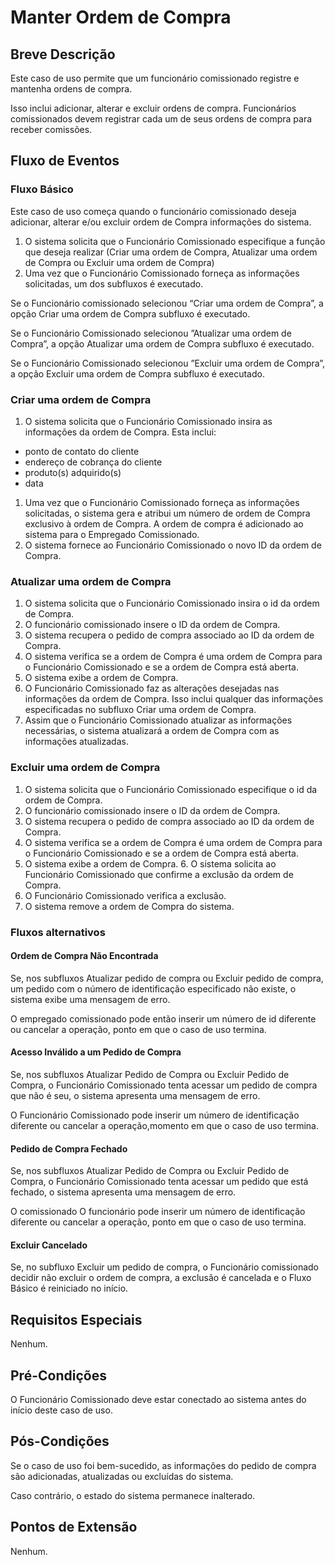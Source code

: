 # Manter Ordem de Compra
## Breve Descrição
Este caso de uso permite que um funcionário comissionado registre e mantenha ordens de compra. 

Isso inclui adicionar, alterar e excluir ordens de compra. 
Funcionários comissionados devem registrar cada um de seus ordens de compra para receber comissões.
## Fluxo de Eventos
### Fluxo Básico
Este caso de uso começa quando o funcionário comissionado deseja adicionar, alterar e/ou excluir ordem de Compra informações do sistema.
1. O sistema solicita que o Funcionário Comissionado especifique a função que deseja
realizar (Criar uma ordem de Compra, Atualizar uma ordem de Compra ou Excluir uma ordem de Compra)
1. Uma vez que o Funcionário Comissionado forneça as informações solicitadas, um dos subfluxos é executado.

Se o Funcionário comissionado selecionou “Criar uma ordem de Compra”, a opção Criar uma ordem de Compra subfluxo é executado.

Se o Funcionário Comissionado selecionou ”Atualizar uma ordem de Compra”, a opção Atualizar uma ordem de Compra subfluxo é executado.

Se o Funcionário Comissionado selecionou ”Excluir uma ordem de Compra”, a opção Excluir uma ordem de Compra subfluxo é executado.

### Criar uma ordem de Compra
1. O sistema solicita que o Funcionário Comissionado insira as informações da ordem de Compra. Esta inclui:

- ponto de contato do cliente
- endereço de cobrança do cliente
- produto(s) adquirido(s)
- data

1. Uma vez que o Funcionário Comissionado forneça as informações solicitadas, o sistema gera e atribui um número de ordem de Compra exclusivo à ordem de Compra.
A ordem de compra é adicionado ao sistema para o Empregado Comissionado.
1. O sistema fornece ao Funcionário Comissionado o novo ID da ordem de Compra.
### Atualizar uma ordem de Compra
1. O sistema solicita que o Funcionário Comissionado insira o id da ordem de Compra.
2. O funcionário comissionado insere o ID da ordem de Compra.
3. O sistema recupera o pedido de compra associado ao ID da ordem de Compra.
4. O sistema verifica se a ordem de Compra é uma ordem de Compra para o Funcionário Comissionado e se a ordem de Compra está aberta.
5. O sistema exibe a ordem de Compra.
6. O Funcionário Comissionado faz as alterações desejadas nas informações da ordem de Compra. Isso inclui qualquer das informações especificadas no subfluxo Criar uma ordem de Compra.
1. Assim que o Funcionário Comissionado atualizar as informações necessárias, o sistema atualizará a ordem de Compra com as informações atualizadas.
###  Excluir uma ordem de Compra
1. O sistema solicita que o Funcionário Comissionado especifique o id da ordem de
Compra.
1. O funcionário comissionado insere o ID da ordem de Compra.
1. O sistema recupera o pedido de compra associado ao ID da ordem de Compra.
1. O sistema verifica se a ordem de Compra é uma ordem de Compra para o Funcionário Comissionado e se a ordem de Compra está aberta.
1. O sistema exibe a ordem de Compra. 6. O sistema solicita ao Funcionário Comissionado que confirme a exclusão da ordem de Compra. 
1. O Funcionário Comissionado
verifica a exclusão. 
1. O sistema remove a ordem de Compra do sistema.
### Fluxos alternativos
#### **Ordem de Compra Não Encontrada**
Se, nos subfluxos Atualizar pedido de compra ou Excluir pedido de compra, um pedido com o número de identificação especificado não existe, o sistema exibe uma mensagem de erro. 

O empregado comissionado pode então inserir um número de id diferente ou cancelar a operação, ponto em que o caso de uso termina.

#### **Acesso Inválido a um Pedido de Compra**
Se, nos subfluxos Atualizar Pedido de Compra ou Excluir Pedido de Compra, o Funcionário Comissionado tenta acessar um pedido de compra que não é seu, o sistema apresenta uma mensagem de erro. 

O Funcionário Comissionado pode inserir um
número de identificação diferente ou cancelar a operação,momento em que o caso de uso termina.

#### **Pedido de Compra Fechado**
Se, nos subfluxos Atualizar Pedido de Compra ou Excluir Pedido de Compra, o Funcionário Comissionado tenta acessar um pedido que está fechado, o sistema apresenta
uma mensagem de erro. 

O comissionado O funcionário pode inserir um número de
identificação diferente ou cancelar a operação, ponto em que o caso de uso termina.

#### **Excluir Cancelado**
Se, no subfluxo Excluir um pedido de compra, o Funcionário comissionado decidir não
excluir o ordem de compra, a exclusão é cancelada e o Fluxo Básico é reiniciado no
início.
## Requisitos Especiais
Nenhum.
## Pré-Condições
O Funcionário Comissionado deve estar conectado ao sistema antes do início deste caso de uso.
## Pós-Condições
Se o caso de uso foi bem-sucedido, as informações do pedido de compra são adicionadas,
atualizadas ou excluídas do sistema. 

Caso contrário, o estado do sistema permanece inalterado.
## Pontos de Extensão
Nenhum.